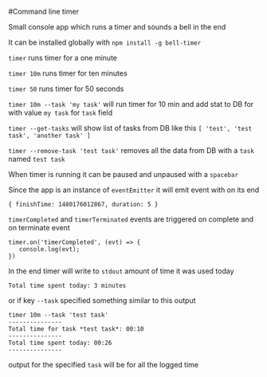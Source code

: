 #Command line timer
 
 Small console app which runs a timer and sounds a bell in the end
 
 It can be installed globally with `npm install -g bell-timer` 
 
 ```timer``` runs timer for a one minute 
 
 ```timer 10m``` runs timer for ten minutes 
 
 ```timer 50``` runs timer for 50 seconds
  
 ```timer 10m --task 'my task'``` will run timer for 10 min and add stat to DB for with value `my task` for `task` field
 
 ```timer --get-tasks``` will show list of tasks from DB like this
  ```[ 'test', 'test task', 'another task' ]```
 
 ```timer --remove-task 'test task'``` removes all the data from DB with a `task` named `test task` 
  
 When timer is running it can be paused and unpaused with a `spacebar`
 
 Since the app is an instance of `eventEmitter` it will emit event with on its end 
  ```
  { finishTime: 1480176012867, duration: 5 }
  ```
  
 `timerCompleted` and `timerTerminated` events are triggered on complete and on terminate event 
 
 ```
 timer.on('timerCompleted', (evt) => {
 	console.log(evt);
 })
 ```
  
 In the end timer will write to `stdout` amount of time it was used today 
 ```
 Total time spent today: 3 minutes
```
or if key `--task` specified something similar to this output

```
timer 10m --task 'test task'
---------------
Total time for task *test task*: 00:10
---------------
Total time spent today: 00:26
---------------
```
output for the specified `task` will be for all the logged time

